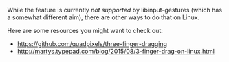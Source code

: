 While the feature is currently *not supported* by libinput-gestures (which has a somewhat different aim), there are other ways to do that on Linux.

Here are some resources you might want to check out:
*  https://github.com/quadpixels/three-finger-dragging
*  http://martys.typepad.com/blog/2015/08/3-finger-drag-on-linux.html